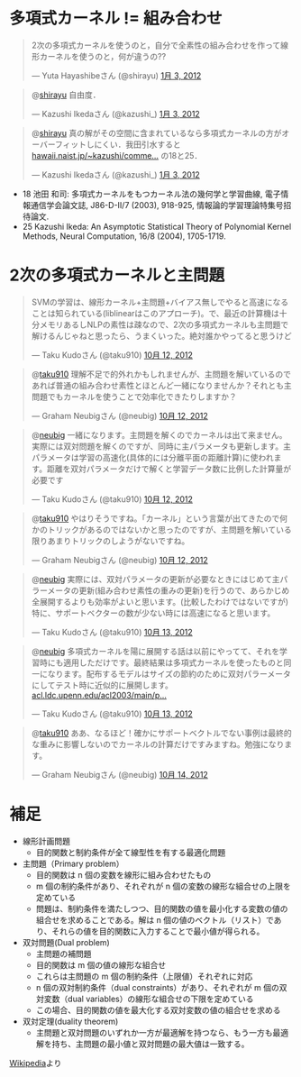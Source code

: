 


# 多項式カーネル != 組み合わせ

<blockquote class="twitter-tweet" lang="ja"><p>2次の多項式カーネルを使うのと，自分で全素性の組み合わせを作って線形カーネルを使うのと，何が違うの??</p>&mdash; Yuta Hayashibeさん (@shirayu) <a href="https://twitter.com/shirayu/status/154113982020583426" data-datetime="2012-01-03T08:16:51+00:00">1月 3, 2012</a></blockquote>


<blockquote class="twitter-tweet" data-in-reply-to="154113982020583426" lang="ja"><p>@<a href="https://twitter.com/shirayu">shirayu</a> 自由度．</p>&mdash; Kazushi Ikedaさん (@kazushi_) <a href="https://twitter.com/kazushi_/status/154119293515206656" data-datetime="2012-01-03T08:37:57+00:00">1月 3, 2012</a></blockquote>

<blockquote class="twitter-tweet" data-in-reply-to="154121374821126144" lang="ja"><p>@<a href="https://twitter.com/shirayu">shirayu</a> 真の解がその空間に含まれているなら多項式カーネルの方がオーバーフィットしにくい．我田引水すると<a href="http://t.co/sWTRdPcj" title="http://hawaii.naist.jp/~kazushi/comments.htm">hawaii.naist.jp/~kazushi/comme…</a> の18と25．</p>&mdash; Kazushi Ikedaさん (@kazushi_) <a href="https://twitter.com/kazushi_/status/154123534694756352" data-datetime="2012-01-03T08:54:48+00:00">1月 3, 2012</a></blockquote>


- 18 池田 和司: 多項式カーネルをもつカーネル法の幾何学と学習曲線, 電子情報通信学会論文誌, J86-D-II/7 (2003), 918-925, 情報論的学習理論特集号招待論文.
- 25 Kazushi Ikeda: An Asymptotic Statistical Theory of Polynomial Kernel Methods, Neural Computation, 16/8 (2004), 1705-1719.


# 2次の多項式カーネルと主問題

<blockquote class="twitter-tweet" lang="ja"><p>SVMの学習は、線形カーネル+主問題+バイアス無しでやると高速になることは知られている(liblinearはこのアプローチ)。で、最近の計算機は十分メモリあるしNLPの素性は疎なので、2次の多項式カーネルも主問題で解けるんじゃねと思ったら、うまくいった。絶対誰かやってると思うけど</p>&mdash; Taku Kudoさん (@taku910) <a href="https://twitter.com/taku910/status/256705270430961664" data-datetime="2012-10-12T10:38:00+00:00">10月 12, 2012</a></blockquote>

<blockquote class="twitter-tweet" data-in-reply-to="256705270430961664" lang="ja"><p>@<a href="https://twitter.com/taku910">taku910</a> 理解不足で的外れかもしれませんが、主問題を解いているのであれば普通の組み合わせ素性とほとんど一緒になりませんか？それとも主問題でもカーネルを使うことで効率化できたりしますか？</p>&mdash; Graham Neubigさん (@neubig) <a href="https://twitter.com/neubig/status/256708907559444481" data-datetime="2012-10-12T10:52:27+00:00">10月 12, 2012</a></blockquote>

<blockquote class="twitter-tweet" data-in-reply-to="256708907559444481" lang="ja"><p>@<a href="https://twitter.com/neubig">neubig</a> 一緒になります。主問題を解くのでカーネルは出て来ません。実際には双対問題を解くのですが、同時に主パラメータも更新します。主パラメータは学習の高速化(具体的には分離平面の距離計算)に使われます。距離を双対パラメータだけで解くと学習データ数に比例した計算量が必要です</p>&mdash; Taku Kudoさん (@taku910) <a href="https://twitter.com/taku910/status/256720953625673728" data-datetime="2012-10-12T11:40:19+00:00">10月 12, 2012</a></blockquote>

<blockquote class="twitter-tweet" data-in-reply-to="256720953625673728" lang="ja"><p>@<a href="https://twitter.com/taku910">taku910</a> やはりそうですね。「カーネル」という言葉が出てきたので何かのトリックがあるのではないかと思ったのですが、主問題を解いている限りあまりトリックのしようがないですね。</p>&mdash; Graham Neubigさん (@neubig) <a href="https://twitter.com/neubig/status/256742624839471104" data-datetime="2012-10-12T13:06:26+00:00">10月 12, 2012</a></blockquote>

<blockquote class="twitter-tweet" data-in-reply-to="256742624839471104" lang="ja"><p>@<a href="https://twitter.com/neubig">neubig</a> 実際には、双対パラメータの更新が必要なときにはじめて主パラーメータの更新(組み合わせ素性の重みの更新)を行うので、あらかじめ全展開するよりも効率がよいと思います。(比較したわけではないですが) 特に、サポートベクターの数が少ない時には高速になると思います。</p>&mdash; Taku Kudoさん (@taku910) <a href="https://twitter.com/taku910/status/256971131096010753" data-datetime="2012-10-13T04:14:26+00:00">10月 13, 2012</a></blockquote>

<blockquote class="twitter-tweet" lang="ja"><p>@<a href="https://twitter.com/neubig">neubig</a> 多項式カーネルを陽に展開する話は以前にやってて、それを学習時にも適用しただけです。最終結果は多項式カーネルを使ったものと同一になります。配布するモデルはサイズの節約のために双対パラーメータにしてテスト時に近似的に展開します。<a href="http://t.co/9sHeQvpQ" title="http://acl.ldc.upenn.edu/acl2003/main/pdfs/Kudo.pdf">acl.ldc.upenn.edu/acl2003/main/p…</a></p>&mdash; Taku Kudoさん (@taku910) <a href="https://twitter.com/taku910/status/256973547757531136" data-datetime="2012-10-13T04:24:02+00:00">10月 13, 2012</a></blockquote>



<blockquote class="twitter-tweet" data-in-reply-to="256973547757531136" lang="ja"><p>@<a href="https://twitter.com/taku910">taku910</a> ああ、なるほど！確かにサポートベクトルでない事例は最終的な重みに影響しないのでカーネルの計算だけですみますね。勉強になります。</p>&mdash; Graham Neubigさん (@neubig) <a href="https://twitter.com/neubig/status/257629233579429888" data-datetime="2012-10-14T23:49:30+00:00">10月 14, 2012</a></blockquote>


<script src="//platform.twitter.com/widgets.js" charset="utf-8"></script>



# 補足
- 線形計画問題
    - 目的関数と制約条件が全て線型性を有する最適化問題
- 主問題（Primary problem）
    - 目的関数は n 個の変数を線形に組み合わせたもの
    - m 個の制約条件があり、それぞれが n 個の変数の線形な組合せの上限を定めている
    - 問題は、制約条件を満たしつつ、目的関数の値を最小化する変数の値の組合せを求めることである。解は n 個の値のベクトル（リスト）であり、それらの値を目的関数に入力することで最小値が得られる。
- 双対問題(Dual problem)
    - 主問題の補問題
    - 目的関数は m 個の値の線形な組合せ
    - これらは主問題の m 個の制約条件（上限値）それぞれに対応
    - n 個の双対制約条件（dual constraints）があり、それぞれが m 個の双対変数（dual variables）の線形な組合せの下限を定めている
    - この場合、目的関数の値を最大化する双対変数の値の組合せを求める
- 双対定理(duality theorem)
    - 主問題と双対問題のいずれか一方が最適解を持つなら、もう一方も最適解を持ち、主問題の最小値と双対問題の最大値は一致する。

[Wikipedia](http://ja.wikipedia.org/wiki/%E5%8F%8C%E5%AF%BE%E5%95%8F%E9%A1%8C)より

